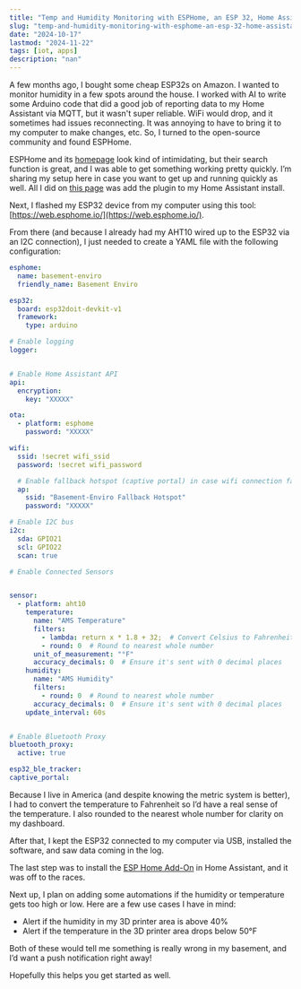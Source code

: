 ```yaml
---
title: "Temp and Humidity Monitoring with ESPHome, an ESP 32, Home Assistant and an AHT10"
slug: "temp-and-humidity-monitoring-with-esphome-an-esp-32-home-assistant-and-an-aht10"
date: "2024-10-17"
lastmod: "2024-11-22"
tags: [iot, apps]
description: "nan"
---
```


A few months ago, I bought some cheap ESP32s on Amazon. I wanted to monitor humidity in a few spots around the house. I worked with AI to write some Arduino code that did a good job of reporting data to my Home Assistant via MQTT, but it wasn't super reliable. WiFi would drop, and it sometimes had issues reconnecting. It was annoying to have to bring it to my computer to make changes, etc. So, I turned to the open-source community and found ESPHome.

ESPHome and its [homepage](https://esphome.io/) look kind of intimidating, but their search function is great, and I was able to get something working pretty quickly. I’m sharing my setup here in case you want to get up and running quickly as well. All I did on [this page](https://esphome.io/guides/getting_started_hassio) was add the plugin to my Home Assistant install.

Next, I flashed my ESP32 device from my computer using this tool: [https://web.esphome.io/](https://web.esphome.io/).

From there (and because I already had my AHT10 wired up to the ESP32 via an I2C connection), I just needed to create a YAML file with the following configuration:



```yaml
esphome:
  name: basement-enviro
  friendly_name: Basement Enviro

esp32:
  board: esp32doit-devkit-v1
  framework:
    type: arduino

# Enable logging
logger:


# Enable Home Assistant API
api:
  encryption:
    key: "XXXXX"

ota:
  - platform: esphome
    password: "XXXXX"

wifi:
  ssid: !secret wifi_ssid
  password: !secret wifi_password

  # Enable fallback hotspot (captive portal) in case wifi connection fails
  ap:
    ssid: "Basement-Enviro Fallback Hotspot"
    password: "XXXXX"

# Enable I2C bus
i2c:
  sda: GPIO21
  scl: GPIO22
  scan: true

# Enable Connected Sensors


sensor:
  - platform: aht10
    temperature:
      name: "AMS Temperature"
      filters:
        - lambda: return x * 1.8 + 32;  # Convert Celsius to Fahrenheit
        - round: 0  # Round to nearest whole number
      unit_of_measurement: "°F"
      accuracy_decimals: 0  # Ensure it's sent with 0 decimal places
    humidity:
      name: "AMS Humidity"
      filters:
        - round: 0  # Round to nearest whole number
      accuracy_decimals: 0  # Ensure it's sent with 0 decimal places
    update_interval: 60s


# Enable Bluetooth Proxy
bluetooth_proxy:
  active: true

esp32_ble_tracker:
captive_portal:
```

Because I live in America (and despite knowing the metric system is better), I had to convert the temperature to Fahrenheit so I’d have a real sense of the temperature. I also rounded to the nearest whole number for clarity on my dashboard.

After that, I kept the ESP32 connected to my computer via USB, installed the software, and saw data coming in the log.

The last step was to install the [ESP Home Add-On](https://www.home-assistant.io/integrations/esphome) in Home Assistant, and it was off to the races.

Next up, I plan on adding some automations if the humidity or temperature gets too high or low. Here are a few use cases I have in mind:

* Alert if the humidity in my 3D printer area is above 40%
* Alert if the temperature in the 3D printer area drops below 50°F

Both of these would tell me something is really wrong in my basement, and I’d want a push notification right away!

Hopefully this helps you get started as well.


